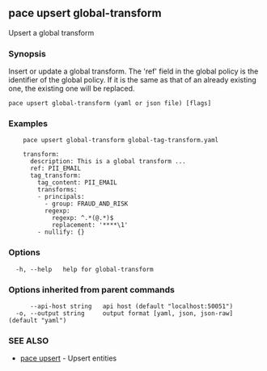 ## pace upsert global-transform

Upsert a global transform

### Synopsis

Insert or update a global transform. The 'ref' field in the global policy is the identifier of the global policy.
If it is the same as that of an already existing one, the existing one will be replaced.

```
pace upsert global-transform (yaml or json file) [flags]
```

### Examples

```
    pace upsert global-transform global-tag-transform.yaml

	transform:
	  description: This is a global transform ...
	  ref: PII_EMAIL
	  tag_transform:
		tag_content: PII_EMAIL
		transforms:
		- principals:
		  - group: FRAUD_AND_RISK
		  regexp:
			regexp: ^.*(@.*)$
			replacement: '****\1'
		- nullify: {}
```

### Options

```
  -h, --help   help for global-transform
```

### Options inherited from parent commands

```
      --api-host string   api host (default "localhost:50051")
  -o, --output string     output format [yaml, json, json-raw] (default "yaml")
```

### SEE ALSO

* [pace upsert](pace_upsert.md)	 - Upsert entities

